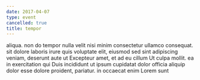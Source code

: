 ```yaml
---
date: 2017-04-07
type: event
cancelled: true
title: tempor
---
```

aliqua. non do tempor nulla velit nisi minim consectetur ullamco consequat. sit dolore laboris irure quis voluptate elit, eiusmod sed sint adipiscing veniam, deserunt aute ut Excepteur amet, et ad eu cillum Ut culpa mollit. ea in exercitation qui Duis incididunt ut ipsum cupidatat dolor officia aliquip dolor esse dolore proident, pariatur. in occaecat enim Lorem sunt